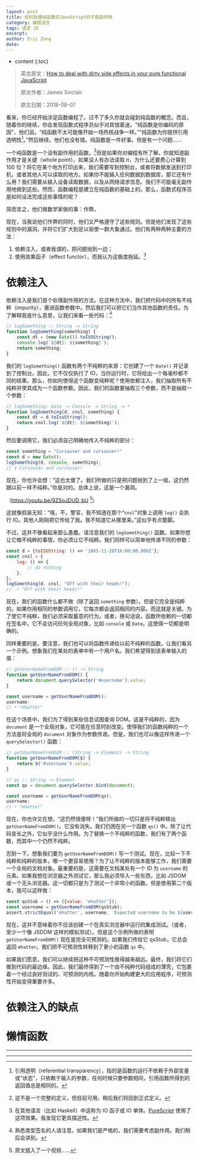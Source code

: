 ```yaml
---
layout: post
title: 如何处理纯函数式JavaScript的不良副作用
category: 编程语言
tags: 语言 JS
excerpt: 
author: Eric Zong
date: 
---
```


* content
{:toc}

> 英文原文：[How to deal with dirty side effects in your pure functional JavaScript](https://jrsinclair.com/articles/2018/how-to-deal-with-dirty-side-effects-in-your-pure-functional-javascript/)
>
> 原文作者：James Sinclair
>
> 原文日期：2018-08-07

看来，你已经开始涉足函数编程了。过不了多久你就会碰到纯函数的概念。而且，随着你的继续，你会发现函数式程序员似乎对其很着迷。“纯函数是你编码的原因”，他们说。“纯函数不太可能像开始一场热核战争一样。”“纯函数为你提供引用透明性[^T1]。”然后继续。他们也没有错。纯函数是一件好事。但是有一个问题……

一个纯函数是一个没有副作用的函数。[^1]但是如果你对编程有所了解，你就知道副作用才是关键（whole point）。如果没人有办法读取 𝜋，为什么还要费心计算到 100 位？将它在某个地方打印出来，我们需要写到控制台，或者将数据发送到打印机，或者其他人可以读取的地方。如果你不能输入任何数据到数据库，那它还有什么用？我们需要从输入设备读取数据，以及从网络请求信息。我们不可能毫无副作用地做到这些。然而，函数编程是建立在纯函数的基础上的。那么，函数式程序员是如何设法完成这些事情的呢？

简而言之，他们做数学家做的事：作弊。

现在，当我说他们作弊的同时，他们又严格遵守了这些规则。但是他们发现了这些规则中的漏洞，并将它们扩大到足以驱使一群大象通过。他们有两种两种主要的方法：

1. 依赖注入，或者我谓的，把问题抛到一边；
2. 使用效果函子（effect functor），而我认为这极度拖延。[^2]

# 依赖注入

依赖注入是我们首个处理副作用的方法。在这种方法中，我们把代码中的所有不纯粹（impurity），塞进函数参数中。然后我们可以把它们当作其他函数的责任。为了解释我是什么意思，让我们来看一些代码：[^3]

```js
// logSomething :: String -> String
function logSomething(something) {
    const dt = (new Date()).toISOString();
    console.log(`${dt}: ${something}`);
    return something;
}
```

我们的 `logSomething()` 函数有两个不纯粹的来源：它创建了一个 `Date()` 并记录到了控制台。因此，它不仅仅执行了 IO，当你运行时，它将给出一个每毫秒都不同的结果。那么，你如何使得这个函数变纯粹呢？使用依赖注入，我们抽取所有不纯粹并使其成为一个函数参数。因此，我们的函数要抽取三个参数，而不是抽取一个参数：

```js
// logSomething: Date -> Console -> String -> *
function logSomething(d, cnsl, something) {
    const dt = d.toIsoString();
    return cnsl.log(`${dt}: ${something}`);
}
```

然后要调用它，我们必须自己明确地传入不纯粹的部分：

```js
const something = "Curiouser and curiouser!"
const d = new Date();
logSomething(d, console, something);
// ⦘ Curiouser and curiouser!
```

现在，你也许会想：“这也太傻了。我们所做的只是把问题抛到了上一级。这仍然跟以前一样不纯粹。”你是对的。总体上说，这是一个漏洞。

（https://youtu.be/9ZSoJDUD_bU [^T2]）

这就像假装无知：“哦，不，警官，我不知道在那个“`cnsl`”对象上调用 `log()` 会执行 IO。其他人刚刚把它传给了我。我不知道它从哪里来。”这似乎有点蹩脚。

不过，这并不像看起来那么愚蠢。请注意我们的 `logSomething()` 函数。如果你想让它做不纯粹的事情，你必须让它不纯粹。我们同样可以简单地传递不同的参数：

```js
const d = {toISOString: () => '1865-11-26T16:00:00.000Z'};
const cnsl = {
    log: () => {
        // do nothing
    },
};
logSomething(d, cnsl, "Off with their heads!");
//  ￩ "Off with their heads!"
```

现在，我们的函数什么都不做（除了返回 `something` 参数）。但是它完全是纯粹的。如果你用相同的参数调用它，它每次都会返回相同的内容。而这就是关键。为了使它不纯粹，我们必须采取蓄意的行为。或者，换句话说，函数所依赖的一切都在签名中。它不会访问任何全局对象，比如 `console` 或 `Date`。这使得一切都是明确的。

同样重要的是，要注意，我们也可以将函数传递给以前不纯粹的函数。让我们看另一个示例。想象我们在某处的表单中有一个用户名。我们希望得到该表单输入的值：

```js
// getUserNameFromDOM :: () -> String
function getUserNameFromDOM() {
    return document.querySelector('#username').value;
}

const username = getUserNameFromDOM();
username;
// ￩ "mhatter"
```

在这个场景中，我们为了得到某些信息试图查询 DOM。这是不纯粹的，因为 `document` 是一个全局对象，它可能在任意时刻改变。使得我们的函数纯粹的一个方法是将全局的 `document` 对象作为参数传递。但是，我们也可以像这样传递一个 `querySelector()` 函数：

```js
// getUserNameFromDOM :: (String -> Element) -> String
function getUserNameFromDOM($) {
    return $('#username').value;
}

// qs :: String -> Element
const qs = document.querySelector.bind(document);

const username = getUserNameFromDOM(qs);
username;
// ￩ "mhatter"
```

现在，你也许又在想，“这仍然很傻呀！”我们所做的一切只是将不纯粹移出 `getUserNameFromDOM()`。它没有消失。我们仍困在另一个函数 `qs()` 中。除了让代码变长之外，它似乎没什么作用。为了替换一个不纯粹的函数，我们有了两个函数，而其中一个仍然不纯粹。

忍耐一下。想象我们要为 `getUserNameFromDOM()` 写一个测试。现在，比较一下不纯粹和纯粹的版本，哪一个更容易使用？为了让不纯粹的版本能够工作，我们需要一个全局的文档对象。最重要的是，这需要在文档某处有一个 ID 为 `username` 的元素。如果我想在浏览器之外测试它，那么我必须导入一些东西，比如 JSDOM 或一个无头浏览器。这一切都只是为了测试一个非常小的函数。但是使用第二个版本，我可以这样做：

```js
const qsStub = () => ({value: 'mhatter'});
const username = getUserNameFromDOM(qsStub);
assert.strictEqual('mhatter', username, `Expected username to be ${username}`);
```

现在，这并不意味着你不应该创建一个在真实浏览器中运行的集成测试。（或者，至少一个像 JSDOM 这样的模拟测试）。但是这个示例所做的表明 `getUserNameFromDOM()` 现在是完全可预测的。如果我们传给它 qsStub，它总会返回 `mhatter`。我们把不可预测性转移到了更小的函数 `qs` 中。

如果我们愿意，我们可以继续把这种不可预测性推得越来越远。最终，我们将它们推到代码的最边缘。因此，我们最终得到了一个由不纯粹代码组成的薄壳，它包裹着一个经过良好测试的、可预测的内核。随着你开始构建更大的应用程序，可预测性开始变得重要许多。

# 依赖注入的缺点



# 懒惰函数



---

[^1]: 这不是一个完整的定义，但目前可用。稍后我们将回到正式定义。
[^2]: 在其他语言（比如 Haskell）中这称为 IO 函子或 IO 单体。[PureScript](http://www.purescript.org/) 使用了这项效果。我发现它更具描述性。
[^3]: 熟悉类型签名的人请注意。如果我们是严格的，我们需要考虑副作用。我们稍后会讲到。

---

[^T1]: 引用透明（referential transparency），指的是函数的运行不依赖于外部变量或"状态"，只依赖于输入的参数，任何时候只要参数相同，引用函数所得到的返回值总是相同的。
[^T2]: 原文插入了一个视频……